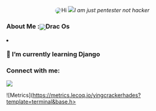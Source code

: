 <p align="center">
<img align="center" style="border-radius: 50%" src="https://encrypted-tbn0.gs>
<h1 align="center">Hi <img src = "https://raw.githubusercontent.com/MartinHei>
<h3 align="center"><i>I am just pentester not hacker</i></h3>
<h3>About Me :<img align="center" src = "https://media0.giphy.com/media/KDDpc>

- 🔭 I’m currently working on [Drac Os](www.dracos-linux.org)

- 🌱 I’m currently learning **Django**

<h3 align="left">Connect with me:</h3>
<img src='https://raw.githubusercontent.com/ShahriarShafin/ShahriarShafin/mai>
<p align="left">
<a href="https://facebook.com/teolbohades" target="blank"><img align="center">
<a href="https://instagram.com/yinghades_" target="blank"><img align="center">
</p>

<h3> Skills <img src = "https://media2.giphy.com/media/QssGEmpkyEOhBCb7e1/gip>
<p align="left"> <a href="https://www.w3schools.com/cpp/" target="_blank" rel>

<h2> My GitHub Stats <img src='https://media1.giphy.com/media/du3J3cXyzhj75IO>

![Metrics](https://metrics.lecoq.io/yingcrackerhades?template=terminal&base.h>
